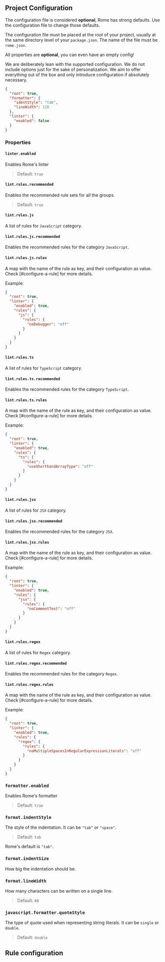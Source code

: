 ## Project Configuration

The configuration file is considered **optional**, Rome has strong defaults. Use the configuration
file to change those defaults.

The configuration file must be placed at the root of your project, usually at the same directory level of your
`package.json`. The name of the file must be `rome.json`.

All properties are **optional**, you can even have an empty config!

We are deliberately lean with the supported configuration. We do not include options just for the sake of personalization. We aim to offer everything out of the box and only introduce configuration if absolutely necessary.

```json
{
  "root": true,
  "formatter": {
    "identStyle": "tab",
    "lineWidth": 120
  },
  "linter": {
    "enabled": false
  }
}
```

### Properties

#### `linter.enabled`

Enables Rome's linter

> Default: `true`

#### `lint.rules.recommended`

Enables the recommended rule sets for all the groups. 

> Default: `true`


#### `lint.rules.js` 

A list of rules for `JavaScript` category.  

#### `lint.rules.js.recommended` 

Enables the recommended rules for the category `JavaScript`.

#### `lint.rules.js.rules`

A map with the name of the rule as key, and their configuration as value. Check [#configure-a-rule]
for more details.

Example:

```json
{
  "root": true,
  "linter": {
    "enabled": true,
    "rules": {
      "js": {
        "rules": {
          "noDebugger": "off"
        }
      }
    }
  }
}

```


#### `lint.rules.ts`

A list of rules for `TypeScript` category.

#### `lint.rules.ts.recommended`

Enables the recommended rules for the category `TypeScript`.

#### `lint.rules.ts.rules`

A map with the name of the rule as key, and their configuration as value. Check [#configure-a-rule]
for more details.

Example:

```json
{
  "root": true,
  "linter": {
    "enabled": true,
    "rules": {
      "ts": {
        "rules": {
          "useShorthandArrayType": "off"
        }
      }
    }
  }
}

```


#### `lint.rules.jsx`

A list of rules for `JSX` category.

#### `lint.rules.jsx.recommended`

Enables the recommended rules for the category `JSX`.

#### `lint.rules.jsx.rules`

A map with the name of the rule as key, and their configuration as value. Check [#configure-a-rule]
for more details.

Example:

```json
{
  "root": true,
  "linter": {
    "enabled": true,
    "rules": {
      "jsx": {
        "rules": {
          "noCommentText": "off"
        }
      }
    }
  }
}

```


#### `lint.rules.regex`

A list of rules for `Regex` category.

#### `lint.rules.regex.recommended`

Enables the recommended rules for the category `Regex`.

#### `lint.rules.regex.rules`

A map with the name of the rule as key, and their configuration as value. Check [#configure-a-rule]
for more details.

Example:

```json
{
  "root": true,
  "linter": {
    "enabled": true,
    "rules": {
      "regex": {
        "rules": {
          "noMultipleSpacesInRegularExpressionLiterals": "off"
        }
      }
    }
  }
}

```

### `formatter.enabled`

Enables Rome's formatter

> Default: `true`


### `format.indentStyle`

The style of the indentation. It can be `"tab"` or `"space"`.

> Default: `tab`

Rome's default is `"tab"`.

### `format.indentSize`

How big the indentation should be.

### `format.lineWidth`

How many characters can be written on a single line.

> Default: `80`

### `javascript.formatter.quoteStyle`

The type of quote used when representing string literals. It can be `single` or `double`.

> Default: `double`

## Rule configuration